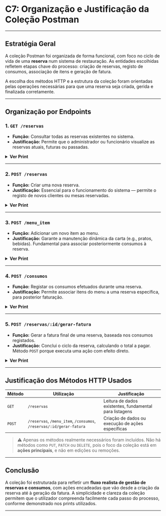 # C7: Organização e Justificação da Coleção Postman

---

## Estratégia Geral

A coleção Postman foi organizada de forma funcional, com foco no ciclo de vida de uma **reserva** num sistema de restauração. As entidades escolhidas refletem etapas chave do processo: criação de reservas, registo de consumos, associação de itens e geração de fatura.

A escolha dos métodos HTTP e a estrutura da coleção foram orientadas pelas operações necessárias para que uma reserva seja criada, gerida e finalizada corretamente.

---

## Organização por Endpoints

### 1. `GET /reservas`
- **Função:** Consultar todas as reservas existentes no sistema.
- **Justificação:** Permite que o administrador ou funcionário visualize as reservas atuais, futuras ou passadas.
<details>
<summary><strong>Ver Print</strong></summary>

<img src="../P/images/print1.PNG" alt="print1" width="600"/>

</details>


---

### 2. `POST /reservas`
- **Função:** Criar uma nova reserva.
- **Justificação:** Essencial para o funcionamento do sistema — permite o registo de novos clientes ou mesas reservadas.
<details>
<summary><strong>Ver Print</strong></summary>

<img src="../P/images/print2.PNG" alt="print1" width="600"/>

</details>

---

### 3. `POST /menu_item`
- **Função:** Adicionar um novo item ao menu.
- **Justificação:** Garante a manutenção dinâmica da carta (e.g., pratos, bebidas). Fundamental para associar posteriormente consumos à reserva.
<details>
<summary><strong>Ver Print</strong></summary>

<img src="../P/images/print3.PNG" alt="print1" width="600"/>

</details>

---

### 4. `POST /consumos`
- **Função:** Registar os consumos efetuados durante uma reserva.
- **Justificação:** Permite associar itens do menu a uma reserva específica, para posterior faturação.
<details>
<summary><strong>Ver Print</strong></summary>

<img src="../P/images/print4.PNG" alt="print1" width="600"/>

</details>

---

### 5. `POST /reservas/:id/gerar-fatura`
- **Função:** Gerar a fatura final de uma reserva, baseada nos consumos registados.
- **Justificação:** Conclui o ciclo da reserva, calculando o total a pagar. Método `POST` porque executa uma ação com efeito direto.
<details>
<summary><strong>Ver Print</strong></summary>

<img src="../P/images/print5.PNG" alt="print1" width="600"/>

</details>

---

## Justificação dos Métodos HTTP Usados

| Método | Utilização                  | Justificação                                                    |
|--------|-----------------------------|-----------------------------------------------------------------|
| `GET`  | `/reservas`                 | Leitura de dados existentes, fundamental para listagens        |
| `POST` | `/reservas`, `/menu_item`, `/consumos`, `/reservas/:id/gerar-fatura` | Criação de dados ou execução de ações específicas |

> ⚠️ Apenas os métodos realmente necessários foram incluídos. Não há métodos como `PUT`, `PATCH` ou `DELETE`, pois o foco da coleção está em **ações principais**, e não em edições ou remoções.

---

## Conclusão

A coleção foi estruturada para refletir um **fluxo realista de gestão de reservas e consumos**, com ações encadeadas que vão desde a criação da reserva até à geração da fatura. A simplicidade e clareza da coleção permitem que o utilizador compreenda facilmente cada passo do processo, conforme demonstrado nos prints utilizados.

---
